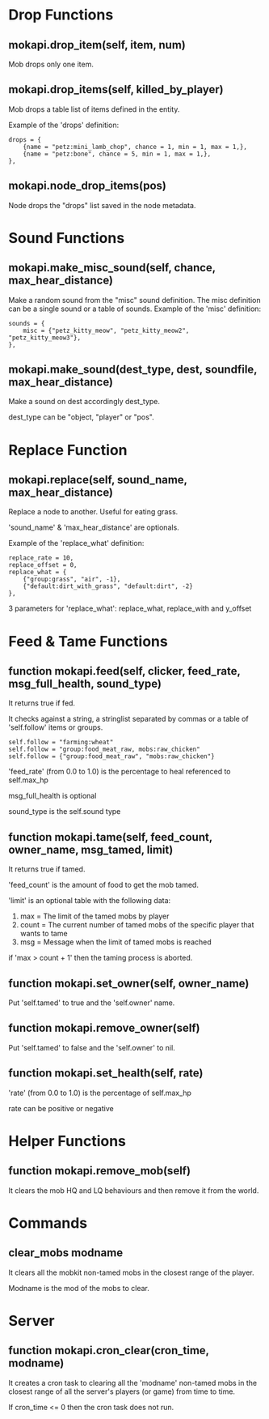 #  Drop Functions

## mokapi.drop_item(self, item, num)
Mob drops only one item.

## mokapi.drop_items(self, killed_by_player)

Mob drops a table list of items defined in the entity.

Example of the 'drops' definition:
```
drops = {
	{name = "petz:mini_lamb_chop", chance = 1, min = 1, max = 1,},
	{name = "petz:bone", chance = 5, min = 1, max = 1,},
},
```
## mokapi.node_drop_items(pos)

Node drops the "drops" list saved in the node metadata.

# Sound Functions

## mokapi.make_misc_sound(self, chance, max_hear_distance)
Make a random sound from the "misc" sound definition.
The misc definition can be a single sound or a table of sounds.
Example of the 'misc' definition:
```
sounds = {
	misc = {"petz_kitty_meow", "petz_kitty_meow2", "petz_kitty_meow3"},
},
```
## mokapi.make_sound(dest_type, dest, soundfile, max_hear_distance)
Make a sound on dest accordingly dest_type.

dest_type can be "object, "player" or "pos".

# Replace Function

## mokapi.replace(self, sound_name, max_hear_distance)
Replace a node to another. Useful for eating grass.

'sound_name' & 'max_hear_distance' are optionals.

Example of the 'replace_what' definition:
```
replace_rate = 10,
replace_offset = 0,
replace_what = {
	{"group:grass", "air", -1},
	{"default:dirt_with_grass", "default:dirt", -2}
},
```
3 parameters for 'replace_what': replace_what, replace_with and y_offset

# Feed & Tame Functions

## function mokapi.feed(self, clicker, feed_rate, msg_full_health, sound_type)

It returns true if fed.

It checks against a string, a stringlist separated by commas or a table of 'self.follow' items or groups.
```
self.follow = "farming:wheat"
self.follow = "group:food_meat_raw, mobs:raw_chicken"
self.follow = {"group:food_meat_raw", "mobs:raw_chicken"}
```
'feed_rate' (from 0.0 to 1.0) is the percentage to heal referenced to self.max_hp

msg_full_health is optional

sound_type is the self.sound type

## function mokapi.tame(self, feed_count, owner_name, msg_tamed, limit)
It returns true if tamed.

'feed_count' is the amount of food to get the mob tamed.

'limit' is an optional table with the following data:

1. max = The limit of the tamed mobs by player
2. count = The current number of tamed mobs of the specific player that wants to tame
3. msg = Message when the limit of tamed mobs is reached

if 'max > count + 1' then the taming process is aborted.

## function mokapi.set_owner(self, owner_name)
Put 'self.tamed' to true and the 'self.owner' name.

## function mokapi.remove_owner(self)
Put 'self.tamed' to false and the 'self.owner' to nil.

## function mokapi.set_health(self, rate)
'rate' (from 0.0 to 1.0) is the percentage of self.max_hp

rate can be positive or negative

# Helper Functions

## function mokapi.remove_mob(self)
It clears the mob HQ and LQ behaviours and then remove it from the world.

# Commands

## clear_mobs modname
It clears all the mobkit non-tamed mobs in the closest range of the player.

Modname is the mod of the mobs to clear.

# Server
## function mokapi.cron_clear(cron_time, modname)
It creates a cron task to clearing all the 'modname' non-tamed mobs in the closest range of all the server's players (or game) from time to time.

If cron_time <= 0 then the cron task does not run.
